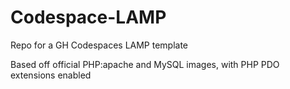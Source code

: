 # Codespace-LAMP

Repo for a GH Codespaces LAMP template

Based off official PHP:apache and MySQL images, with PHP PDO extensions enabled

